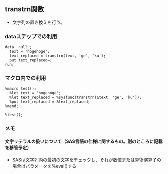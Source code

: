 ## transtrn関数

- 文字列の置き換えを行う。

### dataステップでの利用

``` sas
data _null_;
  text = 'hogehoge';
  text_replaced = transtrn(text, 'ge', 'ku');
  put text_replaced=;
run;
```

### マクロ内での利用

``` sas
%macro test();
  %let text = 'hogehoge';
  %let text_replaced = %sysfunc(transtrn(&text, 'ge', 'ku'));
  %put text_replaced = &text_replaced;
%mend;

%test();
```

### メモ
#### 文字リテラルの扱いについて（SAS言語の仕様に関するもの。別のところに記載を移管予定）

- SASは文字列内の最初の文字をチェックし、それが数値または算術演算子の場合はパラメータを%eval()する

